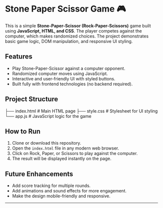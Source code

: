 # Stone Paper Scissor Game 🎮  

This is a simple **Stone-Paper-Scissor (Rock-Paper-Scissors)** game built using **JavaScript, HTML, and CSS**. The player competes against the computer, which makes randomized choices. The project demonstrates basic game logic, DOM manipulation, and responsive UI styling.  

## Features  
- Play Stone-Paper-Scissor against a computer opponent.  
- Randomized computer moves using JavaScript.  
- Interactive and user-friendly UI with styled buttons.  
- Built fully with frontend technologies (no backend required).  

## Project Structure  
├── index.html # Main HTML page
├── style.css # Stylesheet for UI styling
└── app.js # JavaScript logic for the game


## How to Run  
1. Clone or download this repository.  
2. Open the `index.html` file in any modern web browser.  
3. Click on Rock, Paper, or Scissors to play against the computer.  
4. The result will be displayed instantly on the page.  


## Future Enhancements  
- Add score tracking for multiple rounds.  
- Add animations and sound effects for more engagement.  
- Make the design mobile-friendly and responsive.  

---
